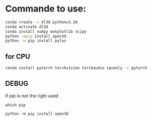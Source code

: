 # Commande to use:
```bash
conda create -n dl3d python=3.10
conda activate dl3d
conda install numpy matplotlib scipy
python -mpip install open3d
python -m pip install pylas
```

## for CPU
```bash
conda install pytorch torchvision torchaudio cpuonly -c pytorch
```

## DEBUG

if pip is not the right used
```
which pip

python -m pip install open3d
```